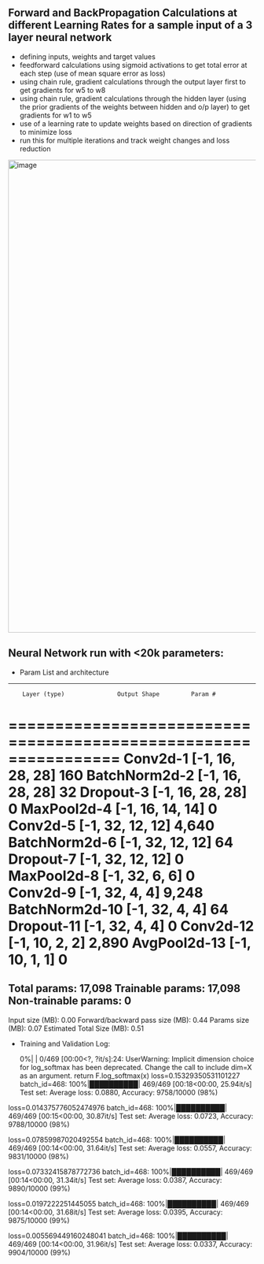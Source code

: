 ## Forward and BackPropagation Calculations at different Learning Rates for a sample input of a 3 layer neural network
- defining inputs, weights and target values
- feedforward calculations using sigmoid activations to get total error at each step (use of mean square error as loss)
- using chain rule, gradient calculations through the output layer first to get gradients for w5 to w8
- using chain rule, gradient calculations through the hidden layer (using the prior gradients of the weights between hidden and o/p layer) to get gradients for w1 to w5
- use of a learning rate to update weights based on direction of gradients to minimize loss
- run this for multiple iterations and track weight changes and loss reduction
<img width="960" alt="image" src="https://user-images.githubusercontent.com/31410799/212448434-98577c20-583b-42f7-a997-77c74d21d159.png">


## Neural Network run with <20k parameters:

- Param List and architecture
-----------------------------------------------------------------
        Layer (type)               Output Shape         Param #
================================================================
            Conv2d-1           [-1, 16, 28, 28]             160
       BatchNorm2d-2           [-1, 16, 28, 28]              32
           Dropout-3           [-1, 16, 28, 28]               0
         MaxPool2d-4           [-1, 16, 14, 14]               0
            Conv2d-5           [-1, 32, 12, 12]           4,640
       BatchNorm2d-6           [-1, 32, 12, 12]              64
           Dropout-7           [-1, 32, 12, 12]               0
         MaxPool2d-8             [-1, 32, 6, 6]               0
            Conv2d-9             [-1, 32, 4, 4]           9,248
      BatchNorm2d-10             [-1, 32, 4, 4]              64
          Dropout-11             [-1, 32, 4, 4]               0
           Conv2d-12             [-1, 10, 2, 2]           2,890
        AvgPool2d-13             [-1, 10, 1, 1]               0
================================================================
Total params: 17,098
Trainable params: 17,098
Non-trainable params: 0
----------------------------------------------------------------
Input size (MB): 0.00
Forward/backward pass size (MB): 0.44
Params size (MB): 0.07
Estimated Total Size (MB): 0.51


- Training and Validation Log:

  0%|          | 0/469 [00:00<?, ?it/s]<ipython-input-28-83d789f1817a>:24: UserWarning: Implicit dimension choice for log_softmax has been deprecated. Change the call to include dim=X as an argument.
  return F.log_softmax(x)
loss=0.15329350531101227 batch_id=468: 100%|██████████| 469/469 [00:18<00:00, 25.94it/s]
Test set: Average loss: 0.0880, Accuracy: 9758/10000 (98%)

loss=0.014375776052474976 batch_id=468: 100%|██████████| 469/469 [00:15<00:00, 30.87it/s]
Test set: Average loss: 0.0723, Accuracy: 9788/10000 (98%)

loss=0.07859987020492554 batch_id=468: 100%|██████████| 469/469 [00:14<00:00, 31.64it/s]
Test set: Average loss: 0.0557, Accuracy: 9831/10000 (98%)

loss=0.07332415878772736 batch_id=468: 100%|██████████| 469/469 [00:14<00:00, 31.34it/s]
Test set: Average loss: 0.0387, Accuracy: 9890/10000 (99%)

loss=0.0197222251445055 batch_id=468: 100%|██████████| 469/469 [00:14<00:00, 31.68it/s]
Test set: Average loss: 0.0395, Accuracy: 9875/10000 (99%)

loss=0.005569449160248041 batch_id=468: 100%|██████████| 469/469 [00:14<00:00, 31.96it/s]
Test set: Average loss: 0.0337, Accuracy: 9904/10000 (99%)
